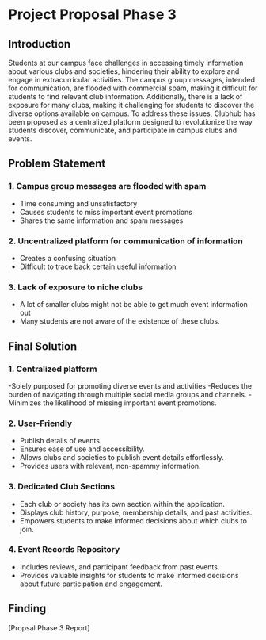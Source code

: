 # Project Proposal Phase 3

## Introduction
Students at our campus face challenges in accessing timely information about various clubs and societies, hindering their ability to explore and engage in extracurricular activities. The campus group messages, intended for communication, are flooded with commercial spam, making it difficult for students to find relevant club information.  Additionally, there is a lack of exposure for many clubs, making it challenging for students to discover the diverse options available on campus. To address these issues, Clubhub has been proposed as a centralized platform designed to revolutionize the way students discover, communicate, and participate in campus clubs and events.

## Problem Statement
### 1. Campus group messages are flooded with spam
- Time consuming and unsatisfactory 
- Causes students to miss  important event promotions
- Shares the same information and spam messages

### 2. Uncentralized platform for communication of information
- Creates a confusing situation 
- Difficult to trace back certain useful information

### 3. Lack of exposure to niche clubs
- A lot of smaller clubs might not be able to get much event information out
- Many students are not  aware of the existence of these clubs.

## Final Solution
### 1. Centralized platform
-Solely purposed for promoting diverse events and activities
-Reduces the burden of navigating through multiple social media groups and channels.
-Minimizes the likelihood of missing important event promotions.
### 2. User-Friendly
- Publish details of events 
- Ensures ease of use and accessibility.
- Allows clubs and societies to publish event details effortlessly.
- Provides users with relevant, non-spammy information.
### 3. Dedicated Club Sections
- Each club or society has its own section within the application.
- Displays club history, purpose, membership details, and past activities.
- Empowers students to make informed decisions about which clubs to join.
### 4. Event Records Repository
- Includes reviews, and participant feedback from past events.
- Provides valuable insights for students to make informed decisions about future participation and engagement.

## **Finding**
[Propsal Phase 3 Report]

